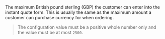 The maximum British pound sterling (GBP) the customer can enter into the instant quote form. This is usually the same
as the maximum amount a customer can purchase currency for when ordering.

> The configuration value must be a positive whole number only and the value must be at most `2500`.
